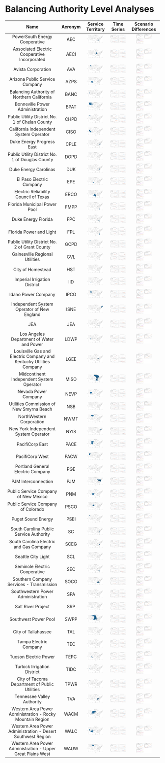 # Balancing Authority Level Analyses
>
| Name | Acronym | Service Territory | Time Series | Scenario Differences |
| :-: | :-: | :-: | :-: | :-: |
| PowerSouth Energy Cooperative | AEC | <img src="figures/Balancing_Authorities/BA_Service_Territory_AEC.png" width="50"> | <img src="figures/Balancing_Authorities/BA_Load_Projections_AEC.png" width="50"> | <img src="figures/Balancing_Authorities/BA_Load_Difference_AEC.png" width="50"> |
| Associated Electric Cooperative Incorporated | AECI | <img src="figures/Balancing_Authorities/BA_Service_Territory_AECI.png" width="50"> | <img src="figures/Balancing_Authorities/BA_Load_Projections_AECI.png" width="50"> | <img src="figures/Balancing_Authorities/BA_Load_Difference_AECI.png" width="50"> |
| Avista Corporation | AVA | <img src="figures/Balancing_Authorities/BA_Service_Territory_AVA.png" width="50"> | <img src="figures/Balancing_Authorities/BA_Load_Projections_AVA.png" width="50"> | <img src="figures/Balancing_Authorities/BA_Load_Difference_AVA.png" width="50"> |
| Arizona Public Service Company | AZPS | <img src="figures/Balancing_Authorities/BA_Service_Territory_AZPS.png" width="50"> | <img src="figures/Balancing_Authorities/BA_Load_Projections_AZPS.png" width="50"> | <img src="figures/Balancing_Authorities/BA_Load_Difference_AZPS.png" width="50"> |
| Balancing Authority of Northern California | BANC | <img src="figures/Balancing_Authorities/BA_Service_Territory_BANC.png" width="50"> | <img src="figures/Balancing_Authorities/BA_Load_Projections_BANC.png" width="50"> | <img src="figures/Balancing_Authorities/BA_Load_Difference_BANC.png" width="50"> |
| Bonneville Power Administration | BPAT | <img src="figures/Balancing_Authorities/BA_Service_Territory_BPAT.png" width="50"> | <img src="figures/Balancing_Authorities/BA_Load_Projections_BPAT.png" width="50"> | <img src="figures/Balancing_Authorities/BA_Load_Difference_BPAT.png" width="50"> |
| Public Utility District No. 1 of Chelan County | CHPD | <img src="figures/Balancing_Authorities/BA_Service_Territory_CHPD.png" width="50"> | <img src="figures/Balancing_Authorities/BA_Load_Projections_CHPD.png" width="50"> | <img src="figures/Balancing_Authorities/BA_Load_Difference_CHPD.png" width="50"> |
| California Independent System Operator | CISO | <img src="figures/Balancing_Authorities/BA_Service_Territory_CISO.png" width="50"> | <img src="figures/Balancing_Authorities/BA_Load_Projections_CISO.png" width="50"> | <img src="figures/Balancing_Authorities/BA_Load_Difference_CISO.png" width="50"> |
| Duke Energy Progress East | CPLE | <img src="figures/Balancing_Authorities/BA_Service_Territory_CPLE.png" width="50"> | <img src="figures/Balancing_Authorities/BA_Load_Projections_CPLE.png" width="50"> | <img src="figures/Balancing_Authorities/BA_Load_Difference_CPLE.png" width="50"> |
| Public Utility District No. 1 of Douglas County | DOPD | <img src="figures/Balancing_Authorities/BA_Service_Territory_DOPD.png" width="50"> | <img src="figures/Balancing_Authorities/BA_Load_Projections_DOPD.png" width="50"> | <img src="figures/Balancing_Authorities/BA_Load_Difference_DOPD.png" width="50"> |
| Duke Energy Carolinas | DUK | <img src="figures/Balancing_Authorities/BA_Service_Territory_DUK.png" width="50"> | <img src="figures/Balancing_Authorities/BA_Load_Projections_DUK.png" width="50"> | <img src="figures/Balancing_Authorities/BA_Load_Difference_DUK.png" width="50"> |
| El Paso Electric Company | EPE | <img src="figures/Balancing_Authorities/BA_Service_Territory_EPE.png" width="50"> | <img src="figures/Balancing_Authorities/BA_Load_Projections_EPE.png" width="50"> | <img src="figures/Balancing_Authorities/BA_Load_Difference_EPE.png" width="50"> |
| Electric Reliability Council of Texas | ERCO | <img src="figures/Balancing_Authorities/BA_Service_Territory_ERCO.png" width="50"> | <img src="figures/Balancing_Authorities/BA_Load_Projections_ERCO.png" width="50"> | <img src="figures/Balancing_Authorities/BA_Load_Difference_ERCO.png" width="50"> |
| Florida Municipal Power Pool | FMPP | <img src="figures/Balancing_Authorities/BA_Service_Territory_FMPP.png" width="50"> | <img src="figures/Balancing_Authorities/BA_Load_Projections_FMPP.png" width="50"> | <img src="figures/Balancing_Authorities/BA_Load_Difference_FMPP.png" width="50"> |
| Duke Energy Florida | FPC | <img src="figures/Balancing_Authorities/BA_Service_Territory_FPC.png" width="50"> | <img src="figures/Balancing_Authorities/BA_Load_Projections_FPC.png" width="50"> | <img src="figures/Balancing_Authorities/BA_Load_Difference_FPC.png" width="50"> |
| Florida Power and Light | FPL | <img src="figures/Balancing_Authorities/BA_Service_Territory_FPL.png" width="50"> | <img src="figures/Balancing_Authorities/BA_Load_Projections_FPL.png" width="50"> | <img src="figures/Balancing_Authorities/BA_Load_Difference_FPL.png" width="50"> |
| Public Utility District No. 2 of Grant County | GCPD | <img src="figures/Balancing_Authorities/BA_Service_Territory_GCPD.png" width="50"> | <img src="figures/Balancing_Authorities/BA_Load_Projections_GCPD.png" width="50"> | <img src="figures/Balancing_Authorities/BA_Load_Difference_GCPD.png" width="50"> |
| Gainesville Regional Utilities | GVL | <img src="figures/Balancing_Authorities/BA_Service_Territory_GVL.png" width="50"> | <img src="figures/Balancing_Authorities/BA_Load_Projections_GVL.png" width="50"> | <img src="figures/Balancing_Authorities/BA_Load_Difference_GVL.png" width="50"> |
| City of Homestead | HST | <img src="figures/Balancing_Authorities/BA_Service_Territory_HST.png" width="50"> | <img src="figures/Balancing_Authorities/BA_Load_Projections_HST.png" width="50"> | <img src="figures/Balancing_Authorities/BA_Load_Difference_HST.png" width="50"> |
| Imperial Irrigation District | IID | <img src="figures/Balancing_Authorities/BA_Service_Territory_IID.png" width="50"> | <img src="figures/Balancing_Authorities/BA_Load_Projections_IID.png" width="50"> | <img src="figures/Balancing_Authorities/BA_Load_Difference_IID.png" width="50"> |
| Idaho Power Company | IPCO | <img src="figures/Balancing_Authorities/BA_Service_Territory_IPCO.png" width="50"> | <img src="figures/Balancing_Authorities/BA_Load_Projections_IPCO.png" width="50"> | <img src="figures/Balancing_Authorities/BA_Load_Difference_IPCO.png" width="50"> |
| Independent System Operator of New England | ISNE | <img src="figures/Balancing_Authorities/BA_Service_Territory_ISNE.png" width="50"> | <img src="figures/Balancing_Authorities/BA_Load_Projections_ISNE.png" width="50"> | <img src="figures/Balancing_Authorities/BA_Load_Difference_ISNE.png" width="50"> |
| JEA | JEA | <img src="figures/Balancing_Authorities/BA_Service_Territory_JEA.png" width="50"> | <img src="figures/Balancing_Authorities/BA_Load_Projections_JEA.png" width="50"> | <img src="figures/Balancing_Authorities/BA_Load_Difference_JEA.png" width="50"> |
| Los Angeles Department of Water and Power | LDWP | <img src="figures/Balancing_Authorities/BA_Service_Territory_LDWP.png" width="50"> | <img src="figures/Balancing_Authorities/BA_Load_Projections_LDWP.png" width="50"> | <img src="figures/Balancing_Authorities/BA_Load_Difference_LDWP.png" width="50"> |
| Louisville Gas and Electric Company and Kentucky Utilities Company | LGEE | <img src="figures/Balancing_Authorities/BA_Service_Territory_LGEE.png" width="50"> | <img src="figures/Balancing_Authorities/BA_Load_Projections_LGEE.png" width="50"> | <img src="figures/Balancing_Authorities/BA_Load_Difference_LGEE.png" width="50"> |
| Midcontinent Independent System Operator | MISO | <img src="figures/Balancing_Authorities/BA_Service_Territory_MISO.png" width="50"> | <img src="figures/Balancing_Authorities/BA_Load_Projections_MISO.png" width="50"> | <img src="figures/Balancing_Authorities/BA_Load_Difference_MISO.png" width="50"> |
| Nevada Power Company | NEVP | <img src="figures/Balancing_Authorities/BA_Service_Territory_NEVP.png" width="50"> | <img src="figures/Balancing_Authorities/BA_Load_Projections_NEVP.png" width="50"> | <img src="figures/Balancing_Authorities/BA_Load_Difference_NEVP.png" width="50"> |
| Utilities Commission of New Smyrna Beach | NSB | <img src="figures/Balancing_Authorities/BA_Service_Territory_NSB.png" width="50"> | <img src="figures/Balancing_Authorities/BA_Load_Projections_NSB.png" width="50"> | <img src="figures/Balancing_Authorities/BA_Load_Difference_NSB.png" width="50"> |
| NorthWestern Corporation | NWMT | <img src="figures/Balancing_Authorities/BA_Service_Territory_NWMT.png" width="50"> | <img src="figures/Balancing_Authorities/BA_Load_Projections_NWMT.png" width="50"> | <img src="figures/Balancing_Authorities/BA_Load_Difference_NWMT.png" width="50"> |
| New York Independent System Operator | NYIS | <img src="figures/Balancing_Authorities/BA_Service_Territory_NYIS.png" width="50"> | <img src="figures/Balancing_Authorities/BA_Load_Projections_NYIS.png" width="50"> | <img src="figures/Balancing_Authorities/BA_Load_Difference_NYIS.png" width="50"> |
| PacifiCorp East | PACE | <img src="figures/Balancing_Authorities/BA_Service_Territory_PACE.png" width="50"> | <img src="figures/Balancing_Authorities/BA_Load_Projections_PACE.png" width="50"> | <img src="figures/Balancing_Authorities/BA_Load_Difference_PACE.png" width="50"> |
| PacifiCorp West | PACW | <img src="figures/Balancing_Authorities/BA_Service_Territory_PACW.png" width="50"> | <img src="figures/Balancing_Authorities/BA_Load_Projections_PACW.png" width="50"> | <img src="figures/Balancing_Authorities/BA_Load_Difference_PACW.png" width="50"> |
| Portland General Electric Company | PGE | <img src="figures/Balancing_Authorities/BA_Service_Territory_PGE.png" width="50"> | <img src="figures/Balancing_Authorities/BA_Load_Projections_PGE.png" width="50"> | <img src="figures/Balancing_Authorities/BA_Load_Difference_PGE.png" width="50"> |
| PJM Interconnection | PJM | <img src="figures/Balancing_Authorities/BA_Service_Territory_PJM.png" width="50"> | <img src="figures/Balancing_Authorities/BA_Load_Projections_PJM.png" width="50"> | <img src="figures/Balancing_Authorities/BA_Load_Difference_PJM.png" width="50"> |
| Public Service Company of New Mexico | PNM | <img src="figures/Balancing_Authorities/BA_Service_Territory_PNM.png" width="50"> | <img src="figures/Balancing_Authorities/BA_Load_Projections_PNM.png" width="50"> | <img src="figures/Balancing_Authorities/BA_Load_Difference_PNM.png" width="50"> |
| Public Service Company of Colorado | PSCO | <img src="figures/Balancing_Authorities/BA_Service_Territory_PSCO.png" width="50"> | <img src="figures/Balancing_Authorities/BA_Load_Projections_PSCO.png" width="50"> | <img src="figures/Balancing_Authorities/BA_Load_Difference_PSCO.png" width="50"> |
| Puget Sound Energy | PSEI | <img src="figures/Balancing_Authorities/BA_Service_Territory_PSEI.png" width="50"> | <img src="figures/Balancing_Authorities/BA_Load_Projections_PSEI.png" width="50"> | <img src="figures/Balancing_Authorities/BA_Load_Difference_PSEI.png" width="50"> |
| South Carolina Public Service Authority | SC | <img src="figures/Balancing_Authorities/BA_Service_Territory_SC.png" width="50"> | <img src="figures/Balancing_Authorities/BA_Load_Projections_SC.png" width="50"> | <img src="figures/Balancing_Authorities/BA_Load_Difference_SC.png" width="50"> |
| South Carolina Electric and Gas Company | SCEG | <img src="figures/Balancing_Authorities/BA_Service_Territory_SCEG.png" width="50"> | <img src="figures/Balancing_Authorities/BA_Load_Projections_SCEG.png" width="50"> | <img src="figures/Balancing_Authorities/BA_Load_Difference_SCEG.png" width="50"> |
| Seattle City Light | SCL | <img src="figures/Balancing_Authorities/BA_Service_Territory_SCL.png" width="50"> | <img src="figures/Balancing_Authorities/BA_Load_Projections_SCL.png" width="50"> | <img src="figures/Balancing_Authorities/BA_Load_Difference_SCL.png" width="50"> |
| Seminole Electric Cooperative | SEC | <img src="figures/Balancing_Authorities/BA_Service_Territory_SEC.png" width="50"> | <img src="figures/Balancing_Authorities/BA_Load_Projections_SEC.png" width="50"> | <img src="figures/Balancing_Authorities/BA_Load_Difference_SEC.png" width="50"> |
| Southern Company Services - Transmission | SOCO | <img src="figures/Balancing_Authorities/BA_Service_Territory_SOCO.png" width="50"> | <img src="figures/Balancing_Authorities/BA_Load_Projections_SOCO.png" width="50"> | <img src="figures/Balancing_Authorities/BA_Load_Difference_SOCO.png" width="50"> |
| Southwestern Power Administration | SPA | <img src="figures/Balancing_Authorities/BA_Service_Territory_SPA.png" width="50"> | <img src="figures/Balancing_Authorities/BA_Load_Projections_SPA.png" width="50"> | <img src="figures/Balancing_Authorities/BA_Load_Difference_SPA.png" width="50"> |
| Salt River Project | SRP | <img src="figures/Balancing_Authorities/BA_Service_Territory_SRP.png" width="50"> | <img src="figures/Balancing_Authorities/BA_Load_Projections_SRP.png" width="50"> | <img src="figures/Balancing_Authorities/BA_Load_Difference_SRP.png" width="50"> |
| Southwest Power Pool | SWPP | <img src="figures/Balancing_Authorities/BA_Service_Territory_SWPP.png" width="50"> | <img src="figures/Balancing_Authorities/BA_Load_Projections_SWPP.png" width="50"> | <img src="figures/Balancing_Authorities/BA_Load_Difference_SWPP.png" width="50"> |
| City of Tallahassee | TAL | <img src="figures/Balancing_Authorities/BA_Service_Territory_TAL.png" width="50"> | <img src="figures/Balancing_Authorities/BA_Load_Projections_TAL.png" width="50"> | <img src="figures/Balancing_Authorities/BA_Load_Difference_TAL.png" width="50"> |
| Tampa Electric Company | TEC | <img src="figures/Balancing_Authorities/BA_Service_Territory_TEC.png" width="50"> | <img src="figures/Balancing_Authorities/BA_Load_Projections_TEC.png" width="50"> | <img src="figures/Balancing_Authorities/BA_Load_Difference_TEC.png" width="50"> |
| Tucson Electric Power | TEPC | <img src="figures/Balancing_Authorities/BA_Service_Territory_TEPC.png" width="50"> | <img src="figures/Balancing_Authorities/BA_Load_Projections_TEPC.png" width="50"> | <img src="figures/Balancing_Authorities/BA_Load_Difference_TEPC.png" width="50"> |
| Turlock Irrigation District | TIDC | <img src="figures/Balancing_Authorities/BA_Service_Territory_TIDC.png" width="50"> | <img src="figures/Balancing_Authorities/BA_Load_Projections_TIDC.png" width="50"> | <img src="figures/Balancing_Authorities/BA_Load_Difference_TIDC.png" width="50"> |
| City of Tacoma Department of Public Utilities | TPWR | <img src="figures/Balancing_Authorities/BA_Service_Territory_TPWR.png" width="50"> | <img src="figures/Balancing_Authorities/BA_Load_Projections_TPWR.png" width="50"> | <img src="figures/Balancing_Authorities/BA_Load_Difference_TPWR.png" width="50"> |
| Tennessee Valley Authority | TVA | <img src="figures/Balancing_Authorities/BA_Service_Territory_TVA.png" width="50"> | <img src="figures/Balancing_Authorities/BA_Load_Projections_TVA.png" width="50"> | <img src="figures/Balancing_Authorities/BA_Load_Difference_TVA.png" width="50"> |
| Western Area Power Administration - Rocky Mountain Region | WACM | <img src="figures/Balancing_Authorities/BA_Service_Territory_WACM.png" width="50"> | <img src="figures/Balancing_Authorities/BA_Load_Projections_WACM.png" width="50"> | <img src="figures/Balancing_Authorities/BA_Load_Difference_WACM.png" width="50"> |
| Western Area Power Administration - Desert Southwest Region | WALC | <img src="figures/Balancing_Authorities/BA_Service_Territory_WALC.png" width="50"> | <img src="figures/Balancing_Authorities/BA_Load_Projections_WALC.png" width="50"> | <img src="figures/Balancing_Authorities/BA_Load_Difference_WALC.png" width="50"> |
| Western Area Power Administration - Upper Great Plains West | WAUW | <img src="figures/Balancing_Authorities/BA_Service_Territory_WAUW.png" width="50"> | <img src="figures/Balancing_Authorities/BA_Load_Projections_WAUW.png" width="50"> | <img src="figures/Balancing_Authorities/BA_Load_Difference_WAUW.png" width="50"> |

